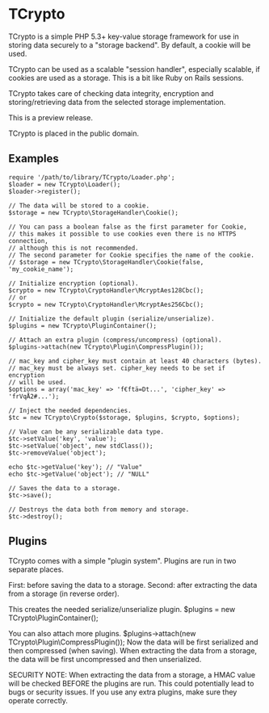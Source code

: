 TCrypto
=======

TCrypto is a simple PHP 5.3+ key-value storage framework for use in storing
data securely to a "storage backend". By default, a cookie will be used.

TCrypto can be used as a scalable "session handler", especially scalable,
if cookies are used as a storage. This is a bit like Ruby on Rails sessions.

TCrypto takes care of checking data integrity, encryption and
storing/retrieving data from the selected storage implementation.

This is a preview release.

TCrypto is placed in the public domain.

Examples
--------

    require '/path/to/library/TCrypto/Loader.php';
    $loader = new TCrypto\Loader();
    $loader->register();
    
    // The data will be stored to a cookie.
    $storage = new TCrypto\StorageHandler\Cookie();
    
    // You can pass a boolean false as the first parameter for Cookie,
    // this makes it possible to use cookies even there is no HTTPS connection,
    // although this is not recommended.
    // The second parameter for Cookie specifies the name of the cookie.
    // $storage = new TCrypto\StorageHandler\Cookie(false, 'my_cookie_name');
    
    // Initialize encryption (optional).
    $crypto = new TCrypto\CryptoHandler\McryptAes128Cbc();
    // or
    $crypto = new TCrypto\CryptoHandler\McryptAes256Cbc();
    
    // Initialize the default plugin (serialize/unserialize).
    $plugins = new TCrypto\PluginContainer();
    
    // Attach an extra plugin (compress/uncompress) (optional).
    $plugins->attach(new TCrypto\Plugin\CompressPlugin());
    
    // mac_key and cipher_key must contain at least 40 characters (bytes).
    // mac_key must be always set. cipher_key needs to be set if encryption
    // will be used.
    $options = array('mac_key' => 'f€ftä=Dt...', 'cipher_key' => 'frVqÅ2#...');
    
    // Inject the needed dependencies.
    $tc = new TCrypto\Crypto($storage, $plugins, $crypto, $options);
    
    // Value can be any serializable data type. 
    $tc->setValue('key', 'value');
    $tc->setValue('object', new stdClass());
    $tc->removeValue('object');
    
    echo $tc->getValue('key'); // "Value"
    echo $tc->getValue('object'); // "NULL"
    
    // Saves the data to a storage.
    $tc->save();
    
    // Destroys the data both from memory and storage.
    $tc->destroy();

Plugins
-------

TCrypto comes with a simple "plugin system". Plugins are run in two separate
places.

First:  before saving the data to a storage.
Second: after extracting the data from a storage (in reverse order).

This creates the needed serialize/unserialize plugin.
    $plugins = new TCrypto\PluginContainer();

You can also attach more plugins.
    $plugins->attach(new TCrypto\Plugin\CompressPlugin());
Now the data will be first serialized and then compressed (when saving).
When extracting the data from a storage, the data will be first uncompressed
and then unserialized.

SECURITY NOTE:
When extracting the data from a storage, a HMAC value will be checked BEFORE
the plugins are run. This could potentially lead to bugs or security issues.
If you use any extra plugins, make sure they operate correctly.